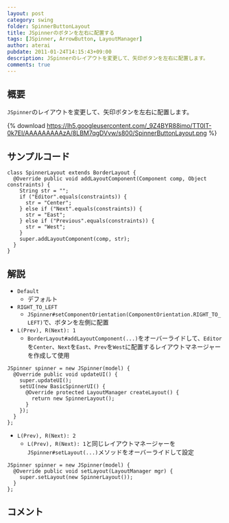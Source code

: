 ```yaml
---
layout: post
category: swing
folder: SpinnerButtonLayout
title: JSpinnerのボタンを左右に配置する
tags: [JSpinner, ArrowButton, LayoutManager]
author: aterai
pubdate: 2011-01-24T14:15:43+09:00
description: JSpinnerのレイアウトを変更して、矢印ボタンを左右に配置します。
comments: true
---
```

## 概要
`JSpinner`のレイアウトを変更して、矢印ボタンを左右に配置します。

{% download https://lh5.googleusercontent.com/_9Z4BYR88imo/TT0IT-0k7EI/AAAAAAAAAzA/8LBM7qgDVvw/s800/SpinnerButtonLayout.png %}

## サンプルコード
<pre class="prettyprint"><code>class SpinnerLayout extends BorderLayout {
  @Override public void addLayoutComponent(Component comp, Object constraints) {
    String str = "";
    if ("Editor".equals(constraints)) {
      str = "Center";
    } else if ("Next".equals(constraints)) {
      str = "East";
    } else if ("Previous".equals(constraints)) {
      str = "West";
    }
    super.addLayoutComponent(comp, str);
  }
}
</code></pre>

## 解説
- `Default`
    - デフォルト
- `RIGHT_TO_LEFT`
    - `JSpinner#setComponentOrientation(ComponentOrientation.RIGHT_TO_LEFT)`で、ボタンを左側に配置
- `L(Prev), R(Next): 1`
    - `BorderLayout#addLayoutComponent(...)`をオーバーライドして、`Editor`を`Center`、`Next`を`East`、`Prev`を`West`に配置するレイアウトマネージャーを作成して使用

<!-- dummy comment line for breaking list -->

<pre class="prettyprint"><code>JSpinner spinner = new JSpinner(model) {
  @Override public void updateUI() {
    super.updateUI();
    setUI(new BasicSpinnerUI() {
      @Override protected LayoutManager createLayout() {
        return new SpinnerLayout();
      }
    });
  }
};
</code></pre>

- `L(Prev), R(Next): 2`
    - `L(Prev), R(Next): 1`と同じレイアウトマネージャーを`JSpinner#setLayout(...)`メソッドをオーバーライドして設定

<!-- dummy comment line for breaking list -->

<pre class="prettyprint"><code>JSpinner spinner = new JSpinner(model) {
  @Override public void setLayout(LayoutManager mgr) {
    super.setLayout(new SpinnerLayout());
  }
};
</code></pre>

## コメント

